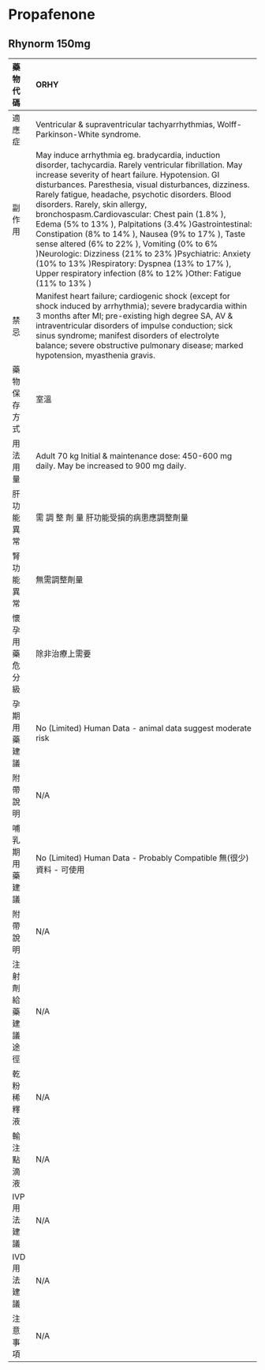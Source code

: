 # Propafenone

## Rhynorm 150mg

| 藥物代碼 | ORHY |
| :--- | :--- |
| 適應症 | Ventricular & supraventricular tachyarrhythmias, Wolff-Parkinson-White syndrome. |
| 副作用 | May induce arrhythmia eg. bradycardia, induction disorder, tachycardia. Rarely ventricular fibrillation. May increase severity of heart failure. Hypotension. GI disturbances. Paresthesia, visual disturbances, dizziness. Rarely fatigue, headache, psychotic disorders. Blood disorders. Rarely, skin allergy, bronchospasm.Cardiovascular: Chest pain \(1.8% \), Edema \(5% to 13% \), Palpitations \(3.4% \)Gastrointestinal: Constipation \(8% to 14% \), Nausea \(9% to 17% \), Taste sense altered \(6% to 22% \), Vomiting \(0% to 6% \)Neurologic: Dizziness \(21% to 23% \)Psychiatric: Anxiety \(10% to 13% \)Respiratory: Dyspnea \(13% to 17% \), Upper respiratory infection \(8% to 12% \)Other: Fatigue \(11% to 13% \) |
| 禁忌 | Manifest heart failure; cardiogenic shock \(except for shock induced by arrhythmia\); severe bradycardia within 3 months after MI; pre-existing high degree SA, AV & intraventricular disorders of impulse conduction; sick sinus syndrome; manifest disorders of electrolyte balance; severe obstructive pulmonary disease; marked hypotension, myasthenia gravis. |
| 藥物保存方式 | 室溫 |
| 用法用量 | Adult 70 kg Initial & maintenance dose: 450-600 mg daily. May be increased to 900 mg daily. |
| 肝功能異常 | 需 調 整 劑 量  肝功能受損的病患應調整劑量 |
| 腎功能異常 | 無需調整劑量 |
| 懷孕用藥危分級 | 除非治療上需要 |
| 孕期用藥建議 | No \(Limited\) Human Data - animal data suggest moderate risk |
| 附帶說明 | N/A |
| 哺乳期用藥建議 | No \(Limited\) Human Data - Probably Compatible 無\(很少\)資料 - 可使用 |
| 附帶說明 | N/A |
| 注射劑給藥建議途徑 | N/A |
| 乾粉稀釋液 | N/A |
| 輸注點滴液 | N/A |
| IVP 用法建議 | N/A |
| IVD 用法建議 | N/A |
| 注意事項 | N/A |

